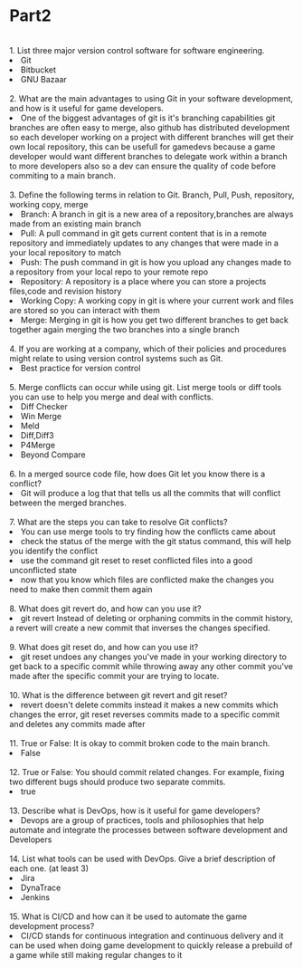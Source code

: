 # Part2

<br>
1. List three major version control software for software engineering. 
<li>Git
<li>Bitbucket
<li>GNU Bazaar
<br>
<br>
2. What are the main advantages to using Git in your software development, and how is it useful for game developers. 
<li>One of the biggest advantages of git is it's branching capabilities git branches are often easy to merge, also github has distributed development so
each developer working on a project with different branches will get their own local repository, this can be usefull for gamedevs because 
a game developer would want different branches to delegate work within a branch to more developers also so a dev can ensure the quality of code before commiting to a main branch.
<br>
<br>
3. Define the following terms in relation to Git. Branch, Pull, Push, repository, working copy, merge 
<li>Branch: A branch in git is a new area of a repository,branches are always made from an existing main branch
<li>Pull: A pull command in git gets current content that is in a remote repository and immediately updates to any changes that were made in a your local repository to match
<li>Push: The push command in git is how you upload any changes made to a repository from your local repo to your remote repo
<li>Repository: A repository is a place where you can store a projects files,code and revision history
<li>Working Copy: A working copy in git is where your current work and files are stored so you can interact with them
<li>Merge: Merging in git is how you get two different branches to get back together again merging the two branches into a single branch
<br>
<br>
4. If you are working at a company, which of their policies and procedures might relate to using version control systems such as Git. 
<li>Best practice for version control
<br>
<br>
5. Merge conflicts can occur while using git. List merge tools or diff tools you can use to help you merge and deal with conflicts. 
<li>Diff Checker
<li>Win Merge
<li>Meld
<li>Diff,Diff3
<li>P4Merge
<li>Beyond Compare
<br>
<br>
6. In a merged source code file, how does Git let you know there is a conflict?
<li>Git will produce a log that that tells us all the commits that will conflict between the merged branches.
<br>
<br>
7. What are the steps you can take to resolve Git conflicts? 
<li>You can use merge tools to try finding how the conflicts came about
<li>check the status of the merge with the git status command, this will help you identify the conflict
<li>use the command git reset to reset conflicted files into a good unconflicted state
<li>now that you know which files are conflicted make the changes you need to make then commit them again
<br>
<br>
8. What does git revert do, and how can you use it? 
<li>git revert Instead of deleting or orphaning commits in the commit history, a revert will create a new commit that inverses the changes specified.
<br>
<br>
9. What does git reset do, and how can you use it?  
<li>git reset undoes any changes you've made in your working directory to get back to a specific commit while throwing away any other commit you've made after the specific commit your are trying to locate.
<br>
<br>
10. What is the difference between git revert and git reset? 
<li>revert doesn't delete commits instead it makes a new commits which changes the error, git reset reverses commits made to a specific commit and deletes any commits made after
<br>
<br>
11. True or False: It is okay to commit broken code to the main branch.
<li>False
<br>
<br>
12. True or False: You should commit related changes. For example, fixing two different bugs should produce two separate commits.
<li>true
<br>
<br>
13. Describe what is DevOps, how is it useful for game developers?
<li>Devops are a group of practices, tools and philosophies that help automate and integrate the processes between software development and Developers
<br>
<br>
14. List what tools can be used with DevOps. Give a brief description of each one. (at least 3) 
<li>Jira
<li>DynaTrace
<li>Jenkins
<br>
<br>
15. What is CI/CD and how can it be used to automate the game development process? 
<li>CI/CD stands for continuous integration and continuous delivery and it can be used when doing game development to quickly release a prebuild of a game while still making regular changes to it
